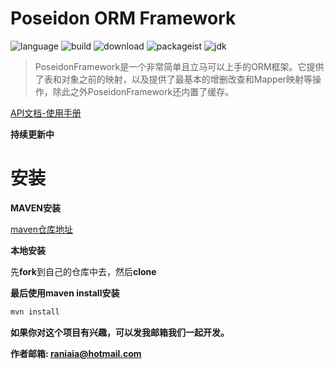 # Poseidon ORM Framework

![language](https://img.shields.io/badge/Java-100%25-brightgreen)
![build](https://img.shields.io/badge/build-maven-blue)
![download](https://img.shields.io/badge/downloads-388K-green)
![packageist](https://img.shields.io/badge/package-v1.1.7.STAR-%233FB911)
![jdk](https://img.shields.io/badge/jdk-v1.8-blue)


> PoseidonFramework是一个非常简单且立马可以上手的ORM框架。它提供了表和对象之前的映射，以及提供了最基本的增删改查和Mapper映射等操作，除此之外PoseidonFramework还内置了缓存。

[API文档-使用手册](https://github.com/Laniakeamly/poseidon/blob/master/api/README.md)

**持续更新中**

# 安装

**MAVEN安装**

[maven仓库地址](https://mvnrepository.com/artifact/io.github.laniakeamly/poseidon)

**本地安装**

先**fork**到自己的仓库中去，然后**clone**

**最后使用maven install安装**

```java
mvn install
```

**如果你对这个项目有兴趣，可以发我邮箱我们一起开发。**

**作者邮箱: raniaia@hotmail.com**
